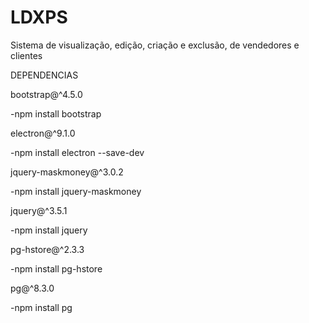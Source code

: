 ﻿# LDXPS
Sistema de visualização, edição, criação e exclusão, de vendedores e clientes

DEPENDENCIAS

 bootstrap@^4.5.0
 
 -npm install bootstrap
 
 electron@^9.1.0
 
 -npm install electron --save-dev
 
 jquery-maskmoney@^3.0.2
 
 -npm install jquery-maskmoney
 
 jquery@^3.5.1
 
 -npm install jquery
 
 pg-hstore@^2.3.3
 
 -npm install pg-hstore
 
 pg@^8.3.0
 
 -npm install pg
